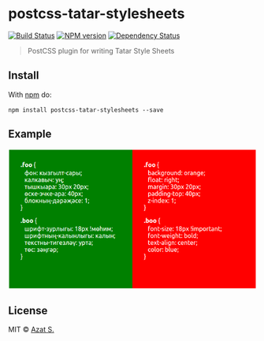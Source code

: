 # postcss-tatar-stylesheets

[![Build Status](https://travis-ci.org/azat-io/postcss-tatar-stylesheets.svg?branch=master)][ci] [![NPM version](https://badge.fury.io/js/postcss-tatar-stylesheets.svg)][npm] [![Dependency Status](https://gemnasium.com/azat-io/postcss-tatar-stylesheets.svg)][deps]

> PostCSS plugin for writing Tatar Style Sheets

## Install

With [npm](https://npmjs.org/package/postcss-tatar-stylesheets) do:

```
npm install postcss-tatar-stylesheets --save
```

## Example

![](https://github.com/azat-io/postcss-tatar-stylesheets/blob/master/postcss-tatar-stylesheets.png?raw=true)

## License

MIT © [Azat S.](https://github.com/azat-io/postcss-tatar-stylesheets)

[ci]:      https://travis-ci.org/azat-io/postcss-tatar-stylesheets
[deps]:    https://gemnasium.com/azat-io/postcss-tatar-stylesheets
[npm]:     http://badge.fury.io/js/postcss-tatar-stylesheets
[postcss]: https://github.com/postcss/postcss

